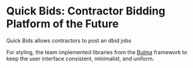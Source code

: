 # Quick Bids: Contractor Bidding Platform of the Future
Quick Bids allows contractors to post an dbid jobs

For styling, the team implemented libraries from the [Bulma](https://bulma.io/documentation) framework to keep the user interface consistent, minimalist, and uniform.